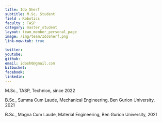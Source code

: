 ```yaml
---
title: Ido Sherf
subtitle: M.Sc. Student
field : Robotics
faculty : TASP
category: master_student
layout: team_member_personal_page
image: /img/team/IdoSherf.png
link-new-tab: true

twitter: 
youtube: 
github: 
email: idosh0@gmail.com
bitbucket: 
facebook: 
linkedin: 
---
```


M.Sc., TASP, Technion, since 2022

B.Sc., Summa Cum Laude, Mechanical Engineering, Ben Gurion University, 2021

B.Sc., Magna Cum Laude, Material Engineering, Ben Gurion University, 2021


<!-- {% bibliography --query @*[year=2023] --group_by none %}
{% bibliography -q @*[c ~= {{ V. Indelman }}] %}
{% bibliography --sort authors %} -->
